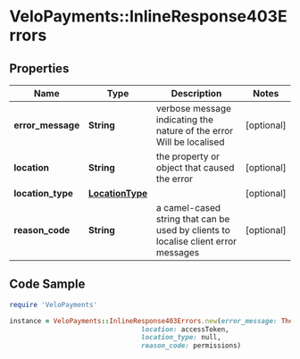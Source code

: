 # VeloPayments::InlineResponse403Errors

## Properties

Name | Type | Description | Notes
------------ | ------------- | ------------- | -------------
**error_message** | **String** | verbose message indicating the nature of the error Will be localised  | [optional] 
**location** | **String** | the property or object that caused the error | [optional] 
**location_type** | [**LocationType**](LocationType.md) |  | [optional] 
**reason_code** | **String** | a camel-cased string that can be used by clients to localise client error messages | [optional] 

## Code Sample

```ruby
require 'VeloPayments'

instance = VeloPayments::InlineResponse403Errors.new(error_message: The invoker does not have the required permissions to access the resource,
                                 location: accessToken,
                                 location_type: null,
                                 reason_code: permissions)
```


